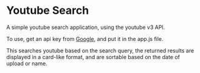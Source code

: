 # Youtube Search

A simple youtube search application, using the youtube v3 API.

To use, get an api key from [Google](https://console.developers.google.com/apis/), and put it in the app.js file.

This searches youtube based on the search query, the returned results are displayed in a card-like format, and are sortable based on the date of upload or name.
